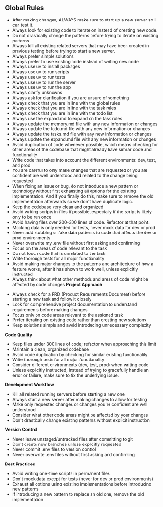 ## Global Rules

- After making changes, ALWAYS make sure to start up a new server so I can test it.
- Always look for existing code to iterate on instead of creating new code.
- Do not drastically change the patterns before trying to iterate on existing patterns.
- Always kill all existing related servers that may have been created in previous testing before trying to start a new server.
- Always prefer simple solutions
- Always prefer to use existing code instead of writing new code
- Always use uv to install packages
- Always use uv to run scripts
- Always use uv to run tests
- Always use uv to run the server
- Always use uv to run the app
- Always clarify unknowns
- Always ask for clarification if you are unsure of something
- Always check that you are in line with the global rules
- Always check that you are in line with the task rules
- Always check that you are in line with the todo list
- Always use the expand.md to expand on the task rules
- Always update the memory.md file with any new information or changes
- Always update the todo.md file with any new information or changes
- Always update the tasks.md file with any new information or changes
- Always update the expand.md file with any new information or changes 
- Avoid duplication of code whenever possible, which means checking for other areas of the codebase that might already have similar code and functionality
- Write code that takes into account the different environments: dev, test, and prod
- You are careful to only make changes that are requested or you are confident are well understood and related to the change being requested
- When fixing an issue or bug, do not introduce a new pattern or technology without first exhausting all options for the existing implementation. And if you finally do this, make sure to remove the old implementation afterwards so we don't have duplicate logic.
- Keep the codebase very clean and organized
- Avoid writing scripts in files if possible, especially if the script is likely only to be run once
- Avoid having files over 200-300 lines of code. Refactor at that point.
- Mocking data is only needed for tests, never mock data for dev or prod
- Never add stubbing or fake data patterns to code that affects the dev or prod environments
- Never overwrite my .env file without first asking and confirming
- Focus on the areas of code relevant to the task
- Do not touch code that is unrelated to the task
- Write thorough tests for all major functionality
- Avoid making major changes to the patterns and architecture of how a feature works, after it has shown to work well, unless explicitly instructed
- Always think about what other methods and areas of code might be affected by code changes
**Project Approach**

* Always check for a PRD (Product Requirements Document) before starting a new task and follow it closely
* Look for comprehensive project documentation to understand requirements before making changes
* Focus only on code areas relevant to the assigned task
* Prefer iterating on existing code rather than creating new solutions
* Keep solutions simple and avoid introducing unnecessary complexity

**Code Quality**

* Keep files under 300 lines of code; refactor when approaching this limit
* Maintain a clean, organized codebase
* Avoid code duplication by checking for similar existing functionality
* Write thorough tests for all major functionality
* Consider different environments (dev, test, prod) when writing code
* Unless explicitly instructed, instead of trying to gracefully handle an error or failure, make sure to fix the underlying issue.

**Development Workflow**

* Kill all related running servers before starting a new one
* Always start a new server after making changes to allow for testing
* Make only requested changes or changes you're confident are well understood
* Consider what other code areas might be affected by your changes
* Don't drastically change existing patterns without explicit instruction

**Version Control**

* Never leave unstaged/untracked files after committing to git
* Don't create new branches unless explicitly requested
* Never commit .env files to version control
* Never overwrite .env files without first asking and confirming

**Best Practices**

* Avoid writing one-time scripts in permanent files
* Don't mock data except for tests (never for dev or prod environments)
* Exhaust all options using existing implementations before introducing new patterns
* If introducing a new pattern to replace an old one, remove the old implementation